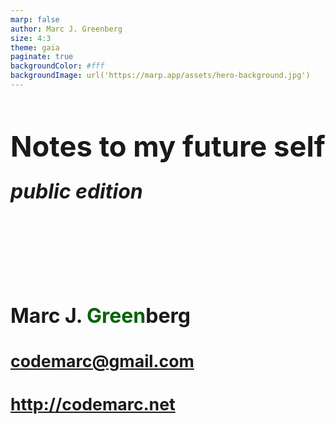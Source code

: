 ```yaml
---
marp: false
author: Marc J. Greenberg
size: 4:3
theme: gaia
paginate: true
backgroundColor: #fff
backgroundImage: url('https://marp.app/assets/hero-background.jpg')
---
```


<!-- paginate: skip -->

<style scoped>
h1 {font-size:34pt;}  
h2 {font-size:24pt;margin-top:-6px;}  
h3 {font-size:24pt;margin-top:5em;}  
h4 {font-size:20pt;}
</style>

# Notes to my future self

## _public edition_

### Marc J. <span style="color:darkgreen;">Green</span>berg

#### codemarc@gmail.com

#### http://codemarc.net
